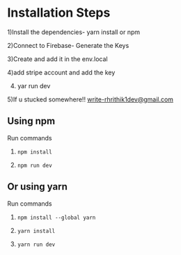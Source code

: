 # Installation Steps
 1)Install the dependencies-  yarn install or npm
 
 2)Connect to Firebase- Generate the Keys
 
 3)Create and add it in the env.local
 
 4)add stripe account and add the key
 
 4) yar run dev

5)If u stucked somewhere!!
 write-rhrithik1dev@gmail.com
 
 


## Using npm

Run commands

1) ```npm install```


2) ```npm run dev```


## Or using yarn

Run commands 

1) ```npm install --global yarn```

2) ```yarn install```

3) ```yarn run dev```




